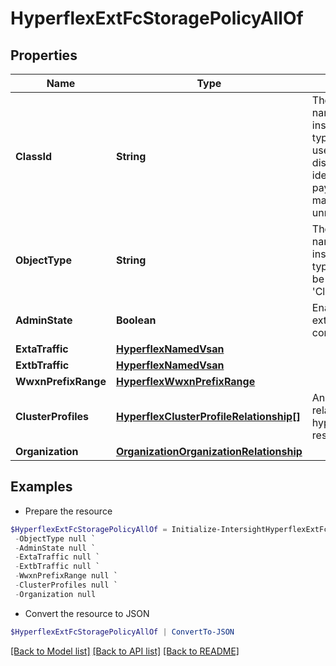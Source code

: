 # HyperflexExtFcStoragePolicyAllOf
## Properties

Name | Type | Description | Notes
------------ | ------------- | ------------- | -------------
**ClassId** | **String** | The fully-qualified name of the instantiated, concrete type. This property is used as a discriminator to identify the type of the payload when marshaling and unmarshaling data. | [default to "hyperflex.ExtFcStoragePolicy"]
**ObjectType** | **String** | The fully-qualified name of the instantiated, concrete type. The value should be the same as the &#39;ClassId&#39; property. | [default to "hyperflex.ExtFcStoragePolicy"]
**AdminState** | **Boolean** | Enables or disables external FC storage configuration. | [optional] 
**ExtaTraffic** | [**HyperflexNamedVsan**](HyperflexNamedVsan.md) |  | [optional] 
**ExtbTraffic** | [**HyperflexNamedVsan**](HyperflexNamedVsan.md) |  | [optional] 
**WwxnPrefixRange** | [**HyperflexWwxnPrefixRange**](HyperflexWwxnPrefixRange.md) |  | [optional] 
**ClusterProfiles** | [**HyperflexClusterProfileRelationship[]**](HyperflexClusterProfileRelationship.md) | An array of relationships to hyperflexClusterProfile resources. | [optional] 
**Organization** | [**OrganizationOrganizationRelationship**](OrganizationOrganizationRelationship.md) |  | [optional] 

## Examples

- Prepare the resource
```powershell
$HyperflexExtFcStoragePolicyAllOf = Initialize-IntersightHyperflexExtFcStoragePolicyAllOf  -ClassId null `
 -ObjectType null `
 -AdminState null `
 -ExtaTraffic null `
 -ExtbTraffic null `
 -WwxnPrefixRange null `
 -ClusterProfiles null `
 -Organization null
```

- Convert the resource to JSON
```powershell
$HyperflexExtFcStoragePolicyAllOf | ConvertTo-JSON
```

[[Back to Model list]](../README.md#documentation-for-models) [[Back to API list]](../README.md#documentation-for-api-endpoints) [[Back to README]](../README.md)

